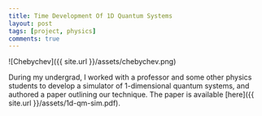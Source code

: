 ```yaml
---
title: Time Development Of 1D Quantum Systems
layout: post
tags: [project, physics]
comments: true
---
```


![Chebychev]({{ site.url }}/assets/chebychev.png)

During my undergrad, I worked with a professor and some other physics students to develop a simulator of 1-dimensional quantum systems, and authored a paper outlining our technique. The paper is available [here]({{ site.url }}/assets/1d-qm-sim.pdf).